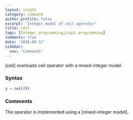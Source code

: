 ```yaml
---
layout: single
category: command
author_profile: false
excerpt: "Integer model of ceil operator"
title: ceil
tags: [Integer programming,Logic programming]
comments: true
date: '2016-09-17'
sidebar:
  nav: "commands"
---
```


[ceil] overloads ceil operator with a mixed-integer model

### Syntax

````matlab
y = ceil(X)
````

### Comments

The operator is implemented using a [mixed-integer model].

